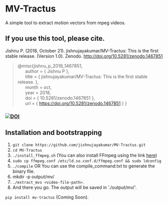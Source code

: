 # MV-Tractus
A simple tool to extract motion vectors from mpeg videos.

## If you use this tool, please cite.

Jishnu P. (2018, October 21). jishnujayakumar/MV-Tractus: This is the first stable release. (Version 1.0). Zenodo. http://doi.org/10.5281/zenodo.1467851

> @misc{jishnu_p_2018_1467851,  
&nbsp;&nbsp;&nbsp;&nbsp;&nbsp;&nbsp;author = { Jishnu P },  
&nbsp;&nbsp;&nbsp;&nbsp;&nbsp;&nbsp;title = { jishnujayakumar/MV-Tractus: This is the first stable release. },  
&nbsp;&nbsp;&nbsp;&nbsp;&nbsp;&nbsp;month = oct,  
&nbsp;&nbsp;&nbsp;&nbsp;&nbsp;&nbsp;year = 2018,  
&nbsp;&nbsp;&nbsp;&nbsp;&nbsp;&nbsp;doi = { 10.5281/zenodo.1467851 },  
&nbsp;&nbsp;&nbsp;&nbsp;&nbsp;&nbsp;url = { https://doi.org/10.5281/zenodo.1467851 }
}

### [![DOI](https://zenodo.org/badge/131159983.svg)](https://zenodo.org/badge/latestdoi/131159983)

## Installation and bootstrapping

1. `git clone https://github.com/jishnujayakumar/MV-Tractus.git` 
2. `cd MV-Tractus`
3. `./install_ffmpeg.sh` (You can also install FFmpeg using the link [here](http://embedonix.com/articles/linux/installing-ffmpeg-from-source-on-ubuntu-14-0-4/))
4. `sudo cp ffmpeg.conf /etc/ld.so.conf.d/ffmpeg.conf && sudo ldconfig`
5. `./compile` OR You can use the compile_command.txt to generate the binary file.
6. mkdir -p output/mv/
7. `./extract_mvs <video-file-path>`.
8. And there you go. The output will be saved in './output/mv/'.

`pip install mv-tractus` (Coming Soon).
